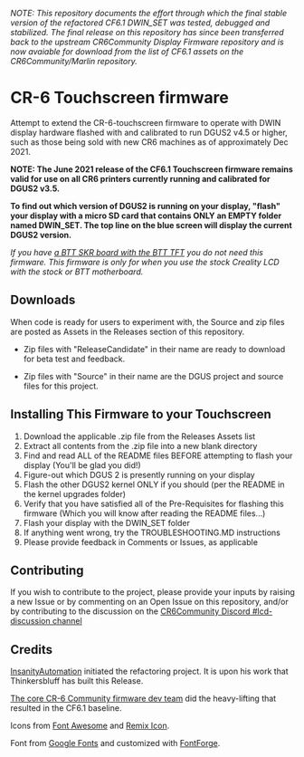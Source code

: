 *NOTE: This repository documents the effort through which the final stable version of the refactored CF6.1 DWIN_SET was tested, debugged and stabilized.
The final release on this repository has since been transferred back to the upstream CR6Community Display Firmware repository and is now avaiable for download from the list of CF6.1 assets on the CR6Community/Marlin repository.*

# CR-6 Touchscreen firmware
Attempt to extend the CR-6-touchscreen firmware to operate with DWIN display hardware flashed with and calibrated to run DGUS2 v4.5 or higher, such as those being sold with new CR6 machines as of approximately Dec 2021.

**NOTE: The June 2021 release of the CF6.1 Touchscreen firmware remains valid for use on all CR6 printers currently running and calibrated for DGUS2 v3.5.**

**To find out which version of DGUS2 is running on your display, "flash" your display with a micro SD card that contains ONLY an EMPTY folder named DWIN_SET. The top line on the blue screen will display the current DGUS2 version.**

*If you have [a BTT SKR board with the BTT TFT](https://damsteen.nl/blog/2020/11/25/how-to-btt-skr-cr6-installation) you do not need this firmware. This firmware is only for when you use the stock Creality LCD with the stock or BTT motherboard.*

## Downloads

When code is ready for users to experiment with, the Source and zip files are posted as Assets in the Releases section of this repository.

* Zip files with "ReleaseCandidate" in their name are ready to download for beta test and feedback.

* Zip files with "Source" in their name are the DGUS project and source files for this project.

## Installing This Firmware to your Touchscreen
1. Download the applicable .zip file from the Releases Assets list
2. Extract all contents from the .zip file into a new blank directory
3. Find and read ALL of the README files BEFORE attempting to flash your display (You'll be glad you did!)
4. Figure-out which DGUS 2 is presently running on your display 
5. Flash the other DGUS2 kernel ONLY if you should (per the README in the kernel upgrades folder)
6. Verify that you have satisfied all of the Pre-Requisites for flashing this firmware (Which you will know after reading the README files...)
7. Flash your display with the DWIN_SET folder 
8. If anything went wrong, try the TROUBLESHOOTING.MD instructions
9. Please provide feedback in Comments or Issues, as applicable

## Contributing

If you wish to contribute to the project, please provide your inputs by raising a new Issue or by commenting on an Open Issue on this repository, and/or by contributing to the discussion on the [CR6Community Discord #lcd-discussion channel](https://discord.gg/yDY6pb2BQS)

## Credits

[InsanityAutomation](https://github.com/InsanityAutomation/Marlin/tree/CrealityDwin2.0_Bleeding) initiated the refactoring project. It is upon his work that Thinkersbluff has built this Release.

[The core CR-6 Community firmware dev team](https://github.com/CR6Community/Marlin#credits) did the heavy-lifting that resulted in the CF6.1 baseline.

Icons from [Font Awesome](https://fontawesome.com/) and [Remix Icon](https://remixicon.com/).

Font from [Google Fonts](https://fonts.google.com/specimen/B612) and customized with [FontForge](https://fontforge.org/).
